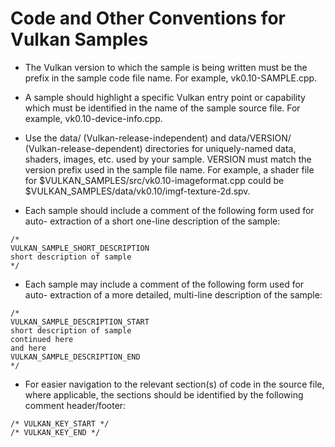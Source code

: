 # Code and Other Conventions for Vulkan Samples

  - The Vulkan version to which the sample is being written must be the prefix
    in the sample code file name.  For example, vk0.10-SAMPLE.cpp.

  - A sample should highlight a specific Vulkan entry point or capability
    which must be identified in the name of the sample source file.  For
    example, vk0.10-device-info.cpp.

  - Use the data/ (Vulkan-release-independent) and data/VERSION/
    (Vulkan-release-dependent) directories for uniquely-named data, shaders,
    images, etc. used by your sample.  VERSION must match the version prefix
    used in the sample file name.  For example, a shader file for
    $VULKAN_SAMPLES/src/vk0.10-imageformat.cpp could be
    $VULKAN_SAMPLES/data/vk0.10/imgf-texture-2d.spv. 

  - Each sample should include a comment of the following form used for auto-
    extraction of a short one-line description of the sample:

```
/*
VULKAN_SAMPLE_SHORT_DESCRIPTION
short description of sample
*/
```
  - Each sample may include a comment of the following form used for auto-
    extraction of a more detailed, multi-line description of the sample:

```
/*
VULKAN_SAMPLE_DESCRIPTION_START
short description of sample
continued here
and here
VULKAN_SAMPLE_DESCRIPTION_END
*/
```

  - For easier navigation to the relevant section(s) of code in the source 
    file, where applicable, the sections should be identified by the following
    comment header/footer:

```
/* VULKAN_KEY_START */
/* VULKAN_KEY_END */
```


